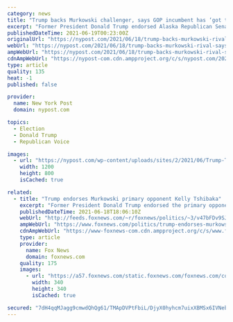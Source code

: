 ```yaml
---
category: news
title: "Trump backs Murkowski challenger, says GOP incumbent has ‘got to go’"
excerpt: "Former President Donald Trump endorsed Alaska Republican Senate candidate Kelly Tshibaka Friday, saying the GOP incumbent Lisa Murkowski “has got to go!”"
publishedDateTime: 2021-06-19T00:23:00Z
originalUrl: "https://nypost.com/2021/06/18/trump-backs-murkowski-rival-says-gop-incumbent-has-got-to-go/"
webUrl: "https://nypost.com/2021/06/18/trump-backs-murkowski-rival-says-gop-incumbent-has-got-to-go/"
ampWebUrl: "https://nypost.com/2021/06/18/trump-backs-murkowski-rival-says-gop-incumbent-has-got-to-go/amp/"
cdnAmpWebUrl: "https://nypost-com.cdn.ampproject.org/c/s/nypost.com/2021/06/18/trump-backs-murkowski-rival-says-gop-incumbent-has-got-to-go/amp/"
type: article
quality: 135
heat: -1
published: false

provider:
  name: New York Post
  domain: nypost.com

topics:
  - Election
  - Donald Trump
  - Republican Voice

images:
  - url: "https://nypost.com/wp-content/uploads/sites/2/2021/06/Trump-Tshibaka-split-comp.jpg?quality=90&strip=all&w=1200"
    width: 1200
    height: 800
    isCached: true

related:
  - title: "Trump endorses Murkowski primary opponent Kelly Tshibaka"
    excerpt: "Former President Donald Trump endorsed the primary opponent to Sen. Lisa Murkowski on Friday, declaring his support for Kelly Tshibaka Alaska's former commissioner of administration."
    publishedDateTime: 2021-06-18T18:06:10Z
    webUrl: "http://feeds.foxnews.com/~r/foxnews/politics/~3/v47bFDv9SJQ/trump-endorses-murkowski-primary-opponent-kelly-tshibaka"
    ampWebUrl: "https://www.foxnews.com/politics/trump-endorses-murkowski-primary-opponent-kelly-tshibaka.amp"
    cdnAmpWebUrl: "https://www-foxnews-com.cdn.ampproject.org/c/s/www.foxnews.com/politics/trump-endorses-murkowski-primary-opponent-kelly-tshibaka.amp"
    type: article
    provider:
      name: Fox News
      domain: foxnews.com
    quality: 175
    images:
      - url: "https://a57.foxnews.com/static.foxnews.com/foxnews.com/content/uploads/2020/01/340/340/Screen-Shot-2020-01-15-at-11.36.03-AM.png?ve=1&tl=1"
        width: 340
        height: 340
        isCached: true

secured: "7dH4qqMJagg9cmwdQhQg61/TMApDVPtFbiL/DjyX0hyhcm7uixXBMSx6IVNebrRaw0fmDvIEIJNSiG4aff9QXUwhxDFDbd6r4agmS9Obq5HRNYOouj/9DnbxXRH4XH2fMsnhBdkMMlEXA6YdDqEGjl4mAv7m3tPvhRJCiC+8vwqJP4lKYkDhPfmnD+HgB6SNbjGlKLoPyDXKjrEcyoeJjfST9C84NVlxvg6knlU7WAC0ZnT7/12J3VBkjB005tM91P82i6MdiTEljX5ii6nlTWfq8DHD3OJY5kkDDPStpxsbIOyZJJ088S0V6/IrKBd7MZlz1OiYEMDfqV67uISA82G4FtZeZ8gvf6XNAKNo/z4=;qWt5oKlbYNFfb5Hu9zvV2A=="
---
```


